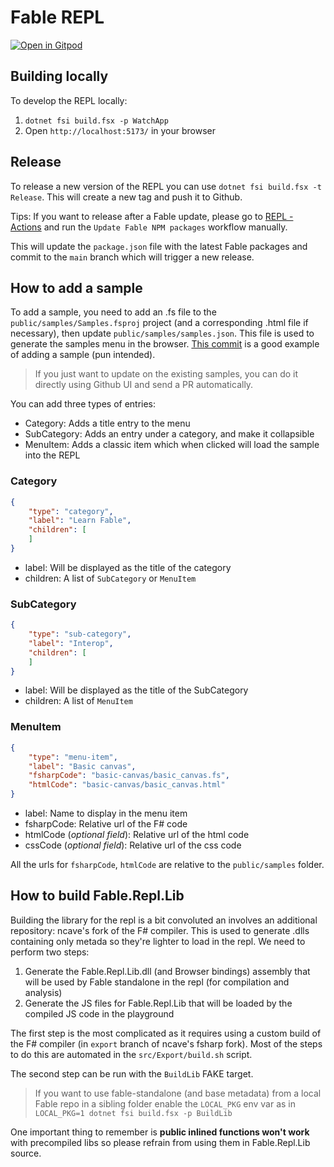# Fable REPL

[![Open in Gitpod](https://gitpod.io/button/open-in-gitpod.svg)](https://gitpod.io/#https://github.com/fable-compiler/repl)

## Building locally

To develop the REPL locally:

1. `dotnet fsi build.fsx -p WatchApp`
2. Open `http://localhost:5173/` in your browser

## Release

To release a new version of the REPL you can use `dotnet fsi build.fsx -t Release`. This will create a new tag and push it to Github.

Tips: If you want to release after a Fable update, please go to [REPL - Actions](https://github.com/fable-compiler/repl/actions/workflows/update_fable_packages.yml) and run the `Update Fable NPM packages` workflow manually.

This will update the `package.json` file with the latest Fable packages and commit to the `main` branch which will trigger a new release.

## How to add a sample

To add a sample, you need to add an .fs file to the `public/samples/Samples.fsproj` project (and a corresponding .html file if necessary), then update `public/samples/samples.json`. This file is used to generate the samples menu in the browser. [This commit](https://github.com/fable-compiler/repl/commit/860243166459e10e47919815dffcc94ddbbd73b7) is a good example of adding a sample (pun intended).

> If you just want to update on the existing samples, you can do it directly using Github UI and send a PR automatically.

You can add three types of entries:

- Category: Adds a title entry to the menu
- SubCategory: Adds an entry under a category, and make it collapsible
- MenuItem: Adds a classic item which when clicked will load the sample into the REPL

### Category

```json
{
    "type": "category",
    "label": "Learn Fable",
    "children": [
    ]
}
```

- label: Will be displayed as the title of the category
- children: A list of `SubCategory` or `MenuItem`

### SubCategory

```json
{
    "type": "sub-category",
    "label": "Interop",
    "children": [
    ]
}
```

- label: Will be displayed as the title of the SubCategory
- children: A list of `MenuItem`

### MenuItem

```json
{
    "type": "menu-item",
    "label": "Basic canvas",
    "fsharpCode": "basic-canvas/basic_canvas.fs",
    "htmlCode": "basic-canvas/basic_canvas.html"
}
```

- label: Name to display in the menu item
- fsharpCode: Relative url of the F# code
- htmlCode (*optional field*): Relative url of the html code
- cssCode (*optional field*): Relative url of the css code

All the urls for `fsharpCode`, `htmlCode` are relative to the `public/samples` folder.

## How to build Fable.Repl.Lib

Building the library for the repl is a bit convoluted an involves an additional repository: ncave's fork of the F# compiler. This is used to generate .dlls containing only metada so they're lighter to load in the repl. We need to perform two steps:

1. Generate the Fable.Repl.Lib.dll (and Browser bindings) assembly that will be used by Fable standalone in the repl (for compilation and analysis)
2. Generate the JS files for Fable.Repl.Lib that will be loaded by the compiled JS code in the playground

The first step is the most complicated as it requires using a custom build of the F# compiler (in `export` branch of ncave's fsharp fork). Most of the steps to do this are automated in the `src/Export/build.sh` script.

The second step can be run with the `BuildLib` FAKE target.

> If you want to use fable-standalone (and base metadata) from a local Fable repo in a sibling folder enable the `LOCAL_PKG` env var as in `LOCAL_PKG=1 dotnet fsi build.fsx -p BuildLib`

One important thing to remember is **public inlined functions won't work** with precompiled libs so please refrain from using them in Fable.Repl.Lib source.
